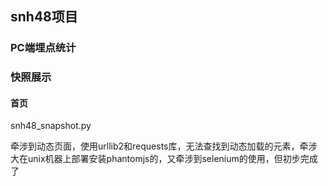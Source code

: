 ## snh48项目

### PC端埋点统计

### 快照展示

#### 首页

snh48_snapshot.py

牵涉到动态页面，使用urllib2和requests库，无法查找到动态加载的元素，牵涉大在unix机器上部署安装phantomjs的，又牵涉到selenium的使用，但初步完成了